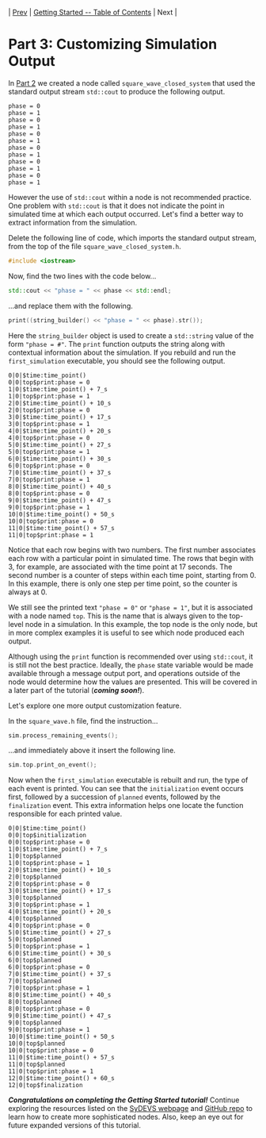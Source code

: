 | [Prev](part02.html) | [Getting Started -- Table of Contents](index.html) | Next |
# Part 3: Customizing Simulation Output

In [Part 2](part02.html) we created a node called `square_wave_closed_system` that used the standard output stream `std::cout` to produce the following output.

```
phase = 0
phase = 1
phase = 0
phase = 1
phase = 0
phase = 1
phase = 0
phase = 1
phase = 0
phase = 1
phase = 0
phase = 1
```

However the use of `std::cout` within a node is not recommended practice. One problem with `std::cout` is that it does not indicate the point in simulated time at which each output occurred. Let's find a better way to extract information from the simulation.

Delete the following line of code, which imports the standard output stream, from the top of the file `square_wave_closed_system.h`.

```cpp
#include <iostream>
```

Now, find the two lines with the code below...

```cpp
std::cout << "phase = " << phase << std::endl;
```

...and replace them with the following.

```cpp
print((string_builder() << "phase = " << phase).str());
```

Here the `string_builder` object is used to create a `std::string` value of the form `"phase = #"`. The `print` function outputs the string along with contextual information about the simulation. If you rebuild and run the `first_simulation` executable, you should see the following output.

```
0|0|$time:time_point()
0|0|top$print:phase = 0
1|0|$time:time_point() + 7_s
1|0|top$print:phase = 1
2|0|$time:time_point() + 10_s
2|0|top$print:phase = 0
3|0|$time:time_point() + 17_s
3|0|top$print:phase = 1
4|0|$time:time_point() + 20_s
4|0|top$print:phase = 0
5|0|$time:time_point() + 27_s
5|0|top$print:phase = 1
6|0|$time:time_point() + 30_s
6|0|top$print:phase = 0
7|0|$time:time_point() + 37_s
7|0|top$print:phase = 1
8|0|$time:time_point() + 40_s
8|0|top$print:phase = 0
9|0|$time:time_point() + 47_s
9|0|top$print:phase = 1
10|0|$time:time_point() + 50_s
10|0|top$print:phase = 0
11|0|$time:time_point() + 57_s
11|0|top$print:phase = 1
```

Notice that each row begins with two numbers. The first number associates each row with a particular point in simulated time. The rows that begin with 3, for example, are associated with the time point at 17 seconds. The second number is a counter of steps within each time point, starting from 0. In this example, there is only one step per time point, so the counter is always at 0.

We still see the printed text `"phase = 0"` or `"phase = 1"`, but it is associated with a node named `top`. This is the name that is always given to the top-level node in a simulation. In this example, the top node is the only node, but in more complex examples it is useful to see which node produced each output.

Although using the `print` function is recommended over using `std::cout`, it is still not the best practice. Ideally, the `phase` state variable would be made available through a message output port, and operations outside of the node would determine how the values are presented. This will be covered in a later part of the tutorial (***coming soon!***).

Let's explore one more output customization feature.

In the `square_wave.h` file, find the instruction...

```cpp
sim.process_remaining_events();
```

...and immediately above it insert the following line.

```cpp
sim.top.print_on_event();
```

Now when the `first_simulation` executable is rebuilt and run, the type of each event is printed. You can see that the `initialization` event occurs first, followed by a succession of `planned` events, followed by the `finalization` event. This extra information helps one locate the function responsible for each printed value.

```
0|0|$time:time_point()
0|0|top$initialization
0|0|top$print:phase = 0
1|0|$time:time_point() + 7_s
1|0|top$planned
1|0|top$print:phase = 1
2|0|$time:time_point() + 10_s
2|0|top$planned
2|0|top$print:phase = 0
3|0|$time:time_point() + 17_s
3|0|top$planned
3|0|top$print:phase = 1
4|0|$time:time_point() + 20_s
4|0|top$planned
4|0|top$print:phase = 0
5|0|$time:time_point() + 27_s
5|0|top$planned
5|0|top$print:phase = 1
6|0|$time:time_point() + 30_s
6|0|top$planned
6|0|top$print:phase = 0
7|0|$time:time_point() + 37_s
7|0|top$planned
7|0|top$print:phase = 1
8|0|$time:time_point() + 40_s
8|0|top$planned
8|0|top$print:phase = 0
9|0|$time:time_point() + 47_s
9|0|top$planned
9|0|top$print:phase = 1
10|0|$time:time_point() + 50_s
10|0|top$planned
10|0|top$print:phase = 0
11|0|$time:time_point() + 57_s
11|0|top$planned
11|0|top$print:phase = 1
12|0|$time:time_point() + 60_s
12|0|top$finalization
```

***Congratulations on completing the Getting Started tutorial!*** Continue exploring the resources listed on the [SyDEVS webpage](https://autodesk.github.io/sydevs/) and [GitHub repo](https://github.com/Autodesk/sydevs) to learn how to create more sophisticated nodes. Also, keep an eye out for future expanded versions of this tutorial.

